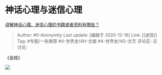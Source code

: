 # 神话心理与迷信心理
[讲解神话心理、迷信心理的书籍或者资料有哪些？](https://www.zhihu.com/question/406291988/answer/1336980709)

> Author: #0-Anonymity
> Last update: [编辑于 2020-12-16]
> Link: [[迷信]]
> Tag: #专题/一些推荐 #4-世界史/4H-文娱 #4-世界史/4G-文艺
> 评论区:
> 泛讨论:

《金枝》

![](https://pic2.zhimg.com/50/v2-5e85717332414e414ec9e2b9b14a7f83_hd.jpg?source=1940ef5c)
